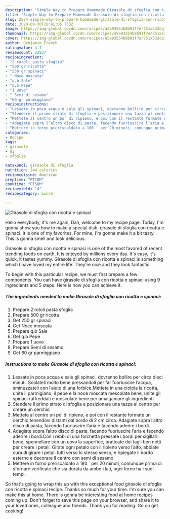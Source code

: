 ```yaml
---
description: "Simple Way to Prepare Homemade Girasole di sfoglia con ricotta e spinaci"
title: "Simple Way to Prepare Homemade Girasole di sfoglia con ricotta e spinaci"
slug: 2574-simple-way-to-prepare-homemade-girasole-di-sfoglia-con-ricotta-e-spinaci
date: 2020-09-30T20:41:05.753Z
image: https://img-global.cpcdn.com/recipes/a5a93554b8b91f7e/751x532cq70/girasole-di-sfoglia-con-ricotta-e-spinaci-recipe-main-photo.jpg
thumbnail: https://img-global.cpcdn.com/recipes/a5a93554b8b91f7e/751x532cq70/girasole-di-sfoglia-con-ricotta-e-spinaci-recipe-main-photo.jpg
cover: https://img-global.cpcdn.com/recipes/a5a93554b8b91f7e/751x532cq70/girasole-di-sfoglia-con-ricotta-e-spinaci-recipe-main-photo.jpg
author: Benjamin French
ratingvalue: 4.7
reviewcount: 22837
recipeingredient:
- "2 rotoli pasta sfoglia"
- "500 gr ricotta"
- "250 gr spinaci"
- " Noce moscata"
- "q.b Sale"
- "q.b Pepe"
- "1 uovo"
- " Semi di sesamo"
- "60 gr parmiggiano"
recipeinstructions:
- "Lessate in poca acqua e sale gli spinaci, dovranno bollire per circa dieci minuti. Scolateli molto bene pressandoli per far fuoriuscire l’acqua, sminuzzateli con l’aiuto di una forbice.Mettete in una ciotola la ricotta, unite il parmigiano, il pepe e la noce moscata mescolate bene, unite gli spinaci raffreddati e mescolate bene per amalgamare gli ingredienti."
- "Stendere il primo strato di sfoglia e posizionare una tazza al centro per creare un cerchio"
- "Mettete al centro un po’ di ripieno, e poi con il restante formate un cerchio tenendovi distanti dal bordo di 2 cm circa. Adagiate sopra l’altro disco di pasta, facendo fuoriuscire l’aria e facendo aderire i bordi."
- "Adagiate sopra l’altro disco di pasta, facendo fuoriuscire l’aria e facendo aderire i bordi.Con i rebbi di una forchetta pressate i bordi per sigillarli bene, spennellare con un uovo la superfice, praticate dei tagli ben netti per creare i petali. Girate ogni petalo con il ripieno verso l’alto, abbiate cura di girare i petali tutti verso lo stesso senso, e ripiegate il bordo esterno e decorare il centro con semi di sesamo"
- "Mettere in forno preriscaldato a 180 ` per 20 minuti, comunque prima di sfornare verificate che sia dorata da ambo i lati, ogni forno ha i suoi tempi."
categories:
- Recipe
tags:
- girasole
- di
- sfoglia

katakunci: girasole di sfoglia 
nutrition: 244 calories
recipecuisine: American
preptime: "PT18M"
cooktime: "PT58M"
recipeyield: "4"
recipecategory: Lunch

---
```



![Girasole di sfoglia con ricotta e spinaci](https://img-global.cpcdn.com/recipes/a5a93554b8b91f7e/751x532cq70/girasole-di-sfoglia-con-ricotta-e-spinaci-recipe-main-photo.jpg)

Hello everybody, it's me again, Dan, welcome to my recipe page. Today, I'm gonna show you how to make a special dish, girasole di sfoglia con ricotta e spinaci. It is one of my favorites. For mine, I'm gonna make it a bit tasty. This is gonna smell and look delicious.

Girasole di sfoglia con ricotta e spinaci is one of the most favored of recent trending foods on earth. It is enjoyed by millions every day. It's easy, it's quick, it tastes yummy. Girasole di sfoglia con ricotta e spinaci is something which I have loved my entire life. They're nice and they look fantastic.




To begin with this particular recipe, we must first prepare a few components. You can have girasole di sfoglia con ricotta e spinaci using 9 ingredients and 5 steps. Here is how you can achieve it.

<!--inarticleads1-->

##### The ingredients needed to make Girasole di sfoglia con ricotta e spinaci:

1. Prepare 2 rotoli pasta sfoglia
1. Prepare 500 gr ricotta
1. Get 250 gr spinaci
1. Get  Noce moscata
1. Prepare q.b Sale
1. Get q.b Pepe
1. Prepare 1 uovo
1. Prepare  Semi di sesamo
1. Get 60 gr parmiggiano




<!--inarticleads2-->

##### Instructions to make Girasole di sfoglia con ricotta e spinaci:

1. Lessate in poca acqua e sale gli spinaci, dovranno bollire per circa dieci minuti. Scolateli molto bene pressandoli per far fuoriuscire l’acqua, sminuzzateli con l’aiuto di una forbice.Mettete in una ciotola la ricotta, unite il parmigiano, il pepe e la noce moscata mescolate bene, unite gli spinaci raffreddati e mescolate bene per amalgamare gli ingredienti.
1. Stendere il primo strato di sfoglia e posizionare una tazza al centro per creare un cerchio
1. Mettete al centro un po’ di ripieno, e poi con il restante formate un cerchio tenendovi distanti dal bordo di 2 cm circa. Adagiate sopra l’altro disco di pasta, facendo fuoriuscire l’aria e facendo aderire i bordi.
1. Adagiate sopra l’altro disco di pasta, facendo fuoriuscire l’aria e facendo aderire i bordi.Con i rebbi di una forchetta pressate i bordi per sigillarli bene, spennellare con un uovo la superfice, praticate dei tagli ben netti per creare i petali. Girate ogni petalo con il ripieno verso l’alto, abbiate cura di girare i petali tutti verso lo stesso senso, e ripiegate il bordo esterno e decorare il centro con semi di sesamo
1. Mettere in forno preriscaldato a 180 ` per 20 minuti, comunque prima di sfornare verificate che sia dorata da ambo i lati, ogni forno ha i suoi tempi.




So that's going to wrap this up with this exceptional food girasole di sfoglia con ricotta e spinaci recipe. Thanks so much for your time. I'm sure you can make this at home. There is gonna be interesting food at home recipes coming up. Don't forget to save this page on your browser, and share it to your loved ones, colleague and friends. Thank you for reading. Go on get cooking!
